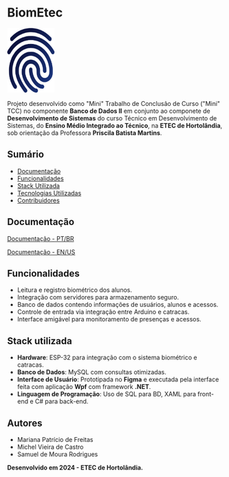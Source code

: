 # BiomEtec
<img src="https://github.com/SamuMoura/WpfBiomEtec/blob/master/assets/Fiveicon%20-%20BiomEtec.png" alt="Logo - BiomEtec" width="110" height="150">

Projeto desenvolvido como "Mini" Trabalho de Conclusão de Curso ("Mini" TCC) no componente **Banco de Dados II** em conjunto ao componete de **Desenvolvimento de Sistemas** do curso Técnico em Desenvolvimento de Sistemas, do **Ensino Médio Integrado ao Técnico**, na **ETEC de Hortolândia**, sob orientação da Professora **Priscila Batista Martins**.
## Sumário
- [Documentação](#documentação)
- [Funcionalidades](#funcionalidades)
- [Stack Utilizada](#stack-utilizadas)
- [Tecnologias Utilizadas](#tecnologias-utilizadas)
- [Contribuidores](#contribuidores)

## Documentação

[Documentação - PT/BR](https://docs.google.com/document/d/1QaixXGWdKHXk9Vd67hGKzZCVPwfm3UrV5ldV6LBOXUU/edit?usp=sharing)

[Documentação - EN/US](https://docs.google.com/document/d/1LJeAx2K4zwot4WzN5-SJFcnN0wSg0raqnDKY8rQLUDc/edit?usp=sharing)
## Funcionalidades

- Leitura e registro biométrico dos alunos.
- Integração com servidores para armazenamento seguro.
- Banco de dados contendo informações de usuários, alunos e acessos.
- Controle de entrada via integração entre Arduino e catracas.
- Interface amigável para monitoramento de presenças e acessos.
## Stack utilizada

- **Hardware**: ESP-32 para integração com o sistema biométrico e catracas.
- **Banco de Dados**: MySQL com consultas otimizadas.
- **Interface de Usuário**: Prototipada no **Figma** e executada pela interface feita com aplicação **Wpf** com framework **.NET**.
- **Linguagem de Programação**: Uso de SQL para BD, XAML para front-end e C# para back-end.


## Autores

- Mariana Patrício de Freitas
- Michel Vieira de Castro
- Samuel de Moura Rodrigues


**Desenvolvido em 2024 - ETEC de Hortolândia.**
